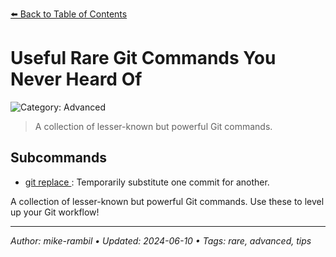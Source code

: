 [⬅️ Back to Table of Contents](../README.md#useful-rare-git-commands-you-never-heard-of)

# Useful Rare Git Commands You Never Heard Of


![Category: Advanced](https://img.shields.io/badge/Category-Advanced-blue)
> A collection of lesser-known but powerful Git commands.

## Subcommands
- [git replace <old-commit> <new-commit>](./git-replace-old-commit-new-commit.md): Temporarily substitute one commit for another.

A collection of lesser-known but powerful Git commands. Use these to level up your Git workflow!


---

_Author: mike-rambil • Updated: 2024-06-10 • Tags: rare, advanced, tips_
